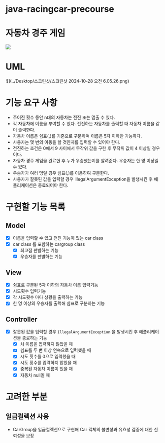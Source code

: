 # java-racingcar-precourse
# 자동차 경주 게임
![](../freepik__racing-car-game-image-with-many-car__58401.jpeg)
# UML
![](../Desktop/스크린샷/스크린샷 2024-10-28 오전 6.05.26.png)
# 기능 요구 사항
- 주어진 횟수 동안 n대의 자동차는 전진 또는 멈출 수 있다.
- 각 자동차에 이름을 부여할 수 있다. 전진하는 자동차를 출력할 때 자동차 이름을 같이 출력한다.
- 자동차 이름은 쉼표(,)를 기준으로 구분하며 이름은 5자 이하만 가능하다.
- 사용자는 몇 번의 이동을 할 것인지를 입력할 수 있어야 한다.
- 전진하는 조건은 0에서 9 사이에서 무작위 값을 구한 후 무작위 값이 4 이상일 경우이다.
- 자동차 경주 게임을 완료한 후 누가 우승했는지를 알려준다. 우승자는 한 명 이상일 수 있다.
- 우승자가 여러 명일 경우 쉼표(,)를 이용하여 구분한다.
- 사용자가 잘못된 값을 입력할 경우 IllegalArgumentException을 발생시킨 후 애플리케이션은 종료되어야 한다.
# 구현할 기능 목록
## Model
- [x] 이름을 입력할 수 있고 전진 기능이 있는 car class
- [x] car class 를 포함하는 cargroup class
  - [x] 최고점 판별하는 기능
  - [x] 우승자를 판별하는 기능
## View
- [x] 쉼표로 구분된 5자 이하의 자동차 이름 입력기능
- [x] 시도횟수 입력기능
- [x] 각 시도횟수 마다 상황을 출력하는 기능
- [x] 한 명 이상의 우승자를 출력해 쉼표로 구분하는 기능
## Controller
- [x] 잘못된 값을 입력할 경우 `IllegalArgumentException` 을 발생시킨 후 애플리케이션을 종료하는 기능
  - [x] 차 이름을 입력하지 않았을 때
  - [x] 쉼표를 두 번 이상 연속으로 입력했을 때
  - [x] 시도 횟수를 0으로 입력했을 때
  - [x] 시도 횟수를 입력하지 않았을 때
  - [x] 중복된 자동차 이름이 있을 때
  - [x] 자동차 null일 때 
# 고려한 부분
## 일급컬렉션 사용
- CarGroup을 일급컬렉션으로 구현해 Car 객체의 불변성과 유효성 검증에 대한 신뢰성을 보장